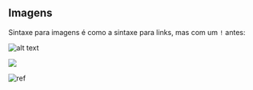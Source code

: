 Imagens
------

Sintaxe para imagens é como a sintaxe para links, mas com um `!` antes:

![alt text](img/1.png "título da imagem")

![](img/2.png)

![ref]

[ref]: img/3.png